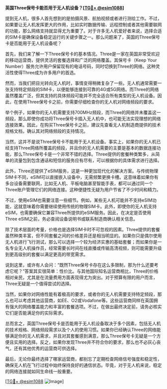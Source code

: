 **英国Three保号卡能否用于无人机设备？[[TG💪+ @esim1088](https://t.me/s/esim1088)]**

提到无人机，很多人首先想到的是拍摄风景、航拍视频或者进行测绘工作。不过，如果要让无人机发挥更大的作用，比如实时数据传输、远程控制或者其他需要联网的功能，那么网络支持就显得尤为重要了。对于许多无人机爱好者来说，选择合适的SIM卡是确保设备稳定运行的关键步骤之一。那么问题来了，英国的Three保号卡是否能用于无人机设备呢？

首先，我们来了解一下Three保号卡的基本情况。Three是一家在英国非常受欢迎的移动运营商，提供灵活的套餐选择和广泛的网络覆盖。其保号卡（Keep Your Number）服务允许用户保留现有的电话号码，同时切换到Three的网络。这种灵活性使得Three成为许多用户的首选。

然而，当我们把目光转向无人机时，事情变得稍微复杂了一些。无人机通常需要一张支持特定频段的SIM卡，以便能够连接到可靠的4G或5G网络。而Three的网络虽然覆盖广泛，但其支持的具体频段可能并不完全适合所有类型的无人机设备。因此，在使用Three保号卡之前，你需要仔细检查你的无人机对网络频段的要求。

举个例子，如果你的无人机需要支持700MHz频段，而Three的网络并未覆盖这一频段，那么即使你成功将Three保号卡插入无人机中，也可能无法实现理想的网络连接效果。因此，在购买Three保号卡之前，建议先查看无人机制造商提供的技术规格文档，确认其对网络频段的支持情况。

当然，这并不是说Three保号卡不能用于无人机设备。事实上，如果你的无人机已经支持Three网络所覆盖的频段，并且你的无人机需要的主要是基本的数据连接功能，那么Three保号卡是一个非常不错的选择。Three提供的套餐种类繁多，从简单的流量包到包含通话和短信的服务应有尽有，可以根据你的具体需求进行选择。

此外，Three还提供了eSIM服务，这是一种更加现代化的解决方案。与传统物理SIM卡不同，eSIM可以直接嵌入设备中，无需频繁更换卡槽。这意味着如果你有多台设备需要联网，比如无人机、平板电脑甚至智能手表，都可以通过同一个Three账户管理它们的网络连接。这种便捷性无疑为用户节省了不少时间和精力。

不过，使用eSIM也需要注意一些细节。例如，某些无人机可能并不支持eSIM功能，这就意味着你需要继续使用传统的物理SIM卡。此外，即使你的无人机支持eSIM，也需要确保它兼容Three所提供的eSIM服务。因此，在决定是否使用Three eSIM之前，务必查阅设备说明书或联系制造商确认相关信息。

除了技术层面的考量，价格也是选择SIM卡时不可忽视的因素。Three提供的套餐虽然种类丰富，但不同套餐之间的价格差异还是相当明显的。如果你只是偶尔使用无人机进行飞行测试，那么可以选择一个较为经济实惠的基础套餐；而如果你是一名专业无人机操作员，经常需要长时间在线直播或传输高清视频，则可能需要升级到更高级别的套餐以满足更高的带宽需求。

说到这里，或许有人会问：“既然Three保号卡存在这么多限制，那为什么还要考虑它呢？”答案其实很简单：性价比。与其他国际知名运营商相比，Three的价格相对亲民，尤其是在流量费用方面表现得尤为突出。对于预算有限的用户而言，Three无疑是一个值得尝试的选择。

当然，如果你对网络性能有着极高的要求，或者你的无人机需要支持特定频段，那么也可以考虑其他运营商，如EE、O2或Vodafone等。这些运营商同样在英国拥有强大的网络覆盖能力和丰富的套餐选项。不过，在做出最终决定前，请务必核实它们是否能满足你的实际需求。

总而言之，英国Three保号卡是否能用于无人机设备取决于多个因素，包括无人机的技术规格、网络频段需求以及个人的使用习惯。如果你已经确认Three的网络能够满足你的无人机需求，并且对其套餐感到满意，那么Three保号卡无疑是一个方便且实用的选择。反之，如果你发现Three并不符合你的要求，那么也不必灰心丧气，还有其他优秀的运营商可供选择。

最后，无论你最终选择了哪家运营商，都别忘了定期检查网络信号强度和稳定性，确保无人机在飞行过程中始终保持良好的通信状态。毕竟，对于无人机来说，稳定的网络连接就如同生命线一般重要。

[[TG💪+ @esim1088](https://t.me/s/esim1088) ![Image](https://i.postimg.cc/4NQfJmqS/Snipaste-2025-05-13-00-14-12.png)]